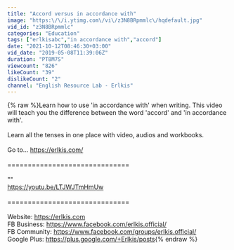 ```yaml
---
title: "Accord versus in accordance with"
image: "https:\/\/i.ytimg.com\/vi\/z3N8BRpmmlc\/hqdefault.jpg"
vid_id: "z3N8BRpmmlc"
categories: "Education"
tags: ["erlkisabc","in accordance with","accord"]
date: "2021-10-12T08:46:30+03:00"
vid_date: "2019-05-08T11:39:06Z"
duration: "PT8M7S"
viewcount: "826"
likeCount: "39"
dislikeCount: "2"
channel: "English Resource Lab - Erlkis"
---
```

{% raw %}Learn how to use 'in accordance with' when writing. This video will teach you the difference between the word 'accord' and 'in accordance with'. <br /><br />Learn all the tenses in one place with video, audios and workbooks.<br /><br />Go to... <a rel="nofollow" target="blank" href="https://erlkis.com/">https://erlkis.com/</a><br /><br />==============================<br /><br />&quot;&quot;<br /><a rel="nofollow" target="blank" href="https://youtu.be/LTJWJTmHmUw">https://youtu.be/LTJWJTmHmUw</a><br /><br />==============================<br /><br />Website:   <a rel="nofollow" target="blank" href="https://erlkis.com">https://erlkis.com</a> <br />FB Business:   <a rel="nofollow" target="blank" href="https://www.facebook.com/erlkis.official/">https://www.facebook.com/erlkis.official/</a><br />FB Community:  <a rel="nofollow" target="blank" href="https://www.facebook.com/groups/erlkis.official/">https://www.facebook.com/groups/erlkis.official/</a><br />Google Plus:   <a rel="nofollow" target="blank" href="https://plus.google.com/+Erlkis/posts">https://plus.google.com/+Erlkis/posts</a>{% endraw %}
